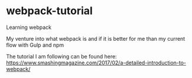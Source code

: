 # webpack-tutorial
Learning webpack

My venture into what webpack is and if it is better for me than my current flow with Gulp and npm

The tutorial I am following can be found here: https://www.smashingmagazine.com/2017/02/a-detailed-introduction-to-webpack/
